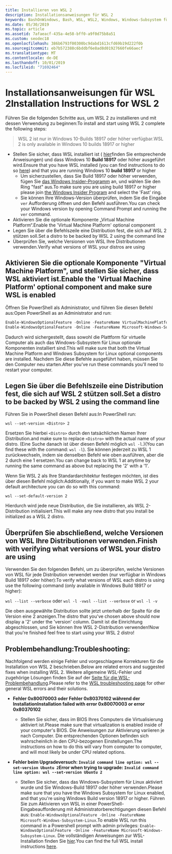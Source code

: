 ```yaml
---
title: Installieren von WSL 2
description: Installationsanweisungen für WSL 2
keywords: BashOnWindows, Bash, WSL, WSL2, Windows, Windows-Subsystem für Linux, Windows-Subsystem, Ubuntu, Debian, Suse, Windows 10, Installation, installieren
ms.date: 05/30/2019
ms.topic: article
ms.assetid: 7afaeacf-435a-4e58-bff0-a9f0d75b8a51
ms.custom: seodec18
ms.openlocfilehash: 386b6793f00300bc9dabd1613cfd69b19d222f0b
ms.sourcegitcommit: eb7b572388c6bddbf6e8ad8d01927660fe66aecf
ms.translationtype: MT
ms.contentlocale: de-DE
ms.lasthandoff: 10/01/2019
ms.locfileid: "71692464"
---
```

# <a name="installation-instructions-for-wsl-2"></a><span data-ttu-id="a5fa0-104">Installationsanweisungen für WSL 2</span><span class="sxs-lookup"><span data-stu-id="a5fa0-104">Installation Instructions for WSL 2</span></span>

<span data-ttu-id="a5fa0-105">Führen Sie die folgenden Schritte aus, um WSL 2 zu installieren und mit dessen Verwendung zu beginnen:</span><span class="sxs-lookup"><span data-stu-id="a5fa0-105">To install and start using WSL 2 complete the following steps:</span></span>

> <span data-ttu-id="a5fa0-106">WSL 2 ist nur in Windows 10-Builds 18917 oder höher verfügbar.</span><span class="sxs-lookup"><span data-stu-id="a5fa0-106">WSL 2 is only available in Windows 10 builds 18917 or higher</span></span>

- <span data-ttu-id="a5fa0-107">Stellen Sie sicher, dass WSL installiert ist ( [hier](./install-win10.md)finden Sie entsprechende Anweisungen) und dass Windows 10 **Build 18917** oder höher ausgeführt wird.</span><span class="sxs-lookup"><span data-stu-id="a5fa0-107">Ensure that you have WSL installed (you can find instructions to do so [here](./install-win10.md)) and that you are running Windows 10 **build 18917** or higher</span></span>
   - <span data-ttu-id="a5fa0-108">Um sicherzustellen, dass Sie Build 18917 oder höher verwenden, fügen Sie [das Windows Insider-Programm](https://insider.windows.com/en-us/) an, und wählen Sie den Ring "fast" aus.</span><span class="sxs-lookup"><span data-stu-id="a5fa0-108">To make sure you are using build 18917 or higher please join [the Windows Insider Program](https://insider.windows.com/en-us/) and select the 'Fast' ring.</span></span> 
   - <span data-ttu-id="a5fa0-109">Sie können Ihre Windows-Version überprüfen, indem Sie die Eingabe `ver` Aufforderung öffnen und den Befehl ausführen.</span><span class="sxs-lookup"><span data-stu-id="a5fa0-109">You can check your Windows version by opening Command Prompt and running the `ver` command.</span></span>
- <span data-ttu-id="a5fa0-110">Aktivieren Sie die optionale Komponente „Virtual Machine Platform“.</span><span class="sxs-lookup"><span data-stu-id="a5fa0-110">Enable the 'Virtual Machine Platform' optional component</span></span>
- <span data-ttu-id="a5fa0-111">Legen Sie über die Befehlszeile eine Distribution fest, die sich auf WSL 2 stützen soll.</span><span class="sxs-lookup"><span data-stu-id="a5fa0-111">Set a distro to be backed by WSL 2 using the command line</span></span>
- <span data-ttu-id="a5fa0-112">Überprüfen Sie, welche Versionen von WSL Ihre Distributionen verwenden.</span><span class="sxs-lookup"><span data-stu-id="a5fa0-112">Verify what versions of WSL your distros are using</span></span>

## <a name="enable-the-virtual-machine-platform-optional-component-and-make-sure-wsl-is-enabled"></a><span data-ttu-id="a5fa0-113">Aktivieren Sie die optionale Komponente "Virtual Machine Platform", und stellen Sie sicher, dass WSL aktiviert ist.</span><span class="sxs-lookup"><span data-stu-id="a5fa0-113">Enable the 'Virtual Machine Platform' optional component and make sure WSL is enabled</span></span>

<span data-ttu-id="a5fa0-114">Öffnen Sie PowerShell als Administrator, und führen Sie diesen Befehl aus:</span><span class="sxs-lookup"><span data-stu-id="a5fa0-114">Open PowerShell as an Administrator and run:</span></span>

```powershell
Enable-WindowsOptionalFeature -Online -FeatureName VirtualMachinePlatform
Enable-WindowsOptionalFeature -Online -FeatureName Microsoft-Windows-Subsystem-Linux
```

<span data-ttu-id="a5fa0-115">Dadurch wird sichergestellt, dass sowohl die Plattform für virtuelle Computer als auch das Windows-Subsystem für Linux optionale Komponenten installiert sind.</span><span class="sxs-lookup"><span data-stu-id="a5fa0-115">This will make sure that both the Virtual Machine Platform and Windows Subsystem for Linux optional components are installed.</span></span> <span data-ttu-id="a5fa0-116">Nachdem Sie diese Befehle ausgeführt haben, müssen Sie den Computer neu starten.</span><span class="sxs-lookup"><span data-stu-id="a5fa0-116">After you've run these commands you'll need to restart your computer.</span></span> 

## <a name="set-a-distro-to-be-backed-by-wsl-2-using-the-command-line"></a><span data-ttu-id="a5fa0-117">Legen Sie über die Befehlszeile eine Distribution fest, die sich auf WSL 2 stützen soll.</span><span class="sxs-lookup"><span data-stu-id="a5fa0-117">Set a distro to be backed by WSL 2 using the command line</span></span>

<span data-ttu-id="a5fa0-118">Führen Sie in PowerShell diesen Befehl aus:</span><span class="sxs-lookup"><span data-stu-id="a5fa0-118">In PowerShell run:</span></span>

`wsl --set-version <Distro> 2`

<span data-ttu-id="a5fa0-119">Ersetzen Sie hierbei `<Distro>` durch den tatsächlichen Namen Ihrer Distribution.</span><span class="sxs-lookup"><span data-stu-id="a5fa0-119">and make sure to replace `<Distro>` with the actual name of your distro.</span></span> <span data-ttu-id="a5fa0-120">(Eine Suche danach ist über diesen Befehl möglich `wsl -l`.)</span><span class="sxs-lookup"><span data-stu-id="a5fa0-120">(You can find these with the command: `wsl -l`).</span></span> <span data-ttu-id="a5fa0-121">Sie können jederzeit zu WSL 1 zurückwechseln, indem sie denselben Befehl wie oben ausführen, aber die 2 durch eine 1 ersetzen.</span><span class="sxs-lookup"><span data-stu-id="a5fa0-121">You can change back to WSL 1 at anytime by running the same command as above but replacing the '2' with a '1'.</span></span>

<span data-ttu-id="a5fa0-122">Wenn Sie WSL 2 als Ihre Standardarchitektur festlegen möchten, ist dies über diesen Befehl möglich:</span><span class="sxs-lookup"><span data-stu-id="a5fa0-122">Additionally, if you want to make WSL 2 your default architecture you can do so with this command:</span></span>

`wsl --set-default-version 2`

<span data-ttu-id="a5fa0-123">Hierdurch wird jede neue Distribution, die Sie installieren, als WSL 2-Distribution initialisiert.</span><span class="sxs-lookup"><span data-stu-id="a5fa0-123">This will make any new distro that you install be initialized as a WSL 2 distro.</span></span>

## <a name="finish-with-verifying-what-versions-of-wsl-your-distro-are-using"></a><span data-ttu-id="a5fa0-124">Überprüfen Sie abschließend, welche Versionen von WSL Ihre Distributionen verwenden.</span><span class="sxs-lookup"><span data-stu-id="a5fa0-124">Finish with verifying what versions of WSL your distro are using</span></span>

<span data-ttu-id="a5fa0-125">Verwenden Sie den folgenden Befehl, um zu überprüfen, welche Versionen von WSL für jede Distribution verwendet werden (nur verfügbar in Windows Build 18917 oder höher):</span><span class="sxs-lookup"><span data-stu-id="a5fa0-125">To verify what versions of WSL each distro is using use the following command (only available in Windows Build 18917 or higher):</span></span>

<span data-ttu-id="a5fa0-126">`wsl --list --verbose` oder `wsl -l -v`</span><span class="sxs-lookup"><span data-stu-id="a5fa0-126">`wsl --list --verbose` or `wsl -l -v`</span></span>

<span data-ttu-id="a5fa0-127">Die oben ausgewählte Distribution sollte jetzt unterhalb der Spalte für die Version eine 2 anzeigen.</span><span class="sxs-lookup"><span data-stu-id="a5fa0-127">The distro that you've chosen above should now display a '2' under the 'version' column.</span></span> <span data-ttu-id="a5fa0-128">Damit ist die Einrichtung abgeschlossen, und Sie können Ihre WSL 2-Distribution verwenden!</span><span class="sxs-lookup"><span data-stu-id="a5fa0-128">Now that you're finished feel free to start using your WSL 2 distro!</span></span> 

## <a name="troubleshooting"></a><span data-ttu-id="a5fa0-129">Problembehandlung:</span><span class="sxs-lookup"><span data-stu-id="a5fa0-129">Troubleshooting:</span></span> 

<span data-ttu-id="a5fa0-130">Nachfolgend werden einige Fehler und vorgeschlagene Korrekturen für die Installation von WSL 2 beschrieben.</span><span class="sxs-lookup"><span data-stu-id="a5fa0-130">Below are related errors and suggested fixes when installing WSL 2.</span></span> <span data-ttu-id="a5fa0-131">Weitere allgemeine WSL-Fehler und zugehörige Lösungen finden Sie auf der [Seite für die WSL-Problembehandlung](troubleshooting.md).</span><span class="sxs-lookup"><span data-stu-id="a5fa0-131">Please refer to the [WSL troubleshooting page](troubleshooting.md) for other general WSL errors and their solutions.</span></span>

* <span data-ttu-id="a5fa0-132">**Fehler 0x80070003 oder Fehler 0x80370102 während der Installation**</span><span class="sxs-lookup"><span data-stu-id="a5fa0-132">**Installation failed with error 0x80070003 or error 0x80370102**</span></span>
    * <span data-ttu-id="a5fa0-133">Stellen Sie sicher, dass im BIOS Ihres Computers die Virtualisierung aktiviert ist.</span><span class="sxs-lookup"><span data-stu-id="a5fa0-133">Please make sure that virtualization is enabled inside of your computer's BIOS.</span></span> <span data-ttu-id="a5fa0-134">Die Anweisungen zur Aktivierung variieren je nach Computer. Die entsprechenden Optionen befinden sich wahrscheinlich in den CPU-bezogenen Einstellungen.</span><span class="sxs-lookup"><span data-stu-id="a5fa0-134">The instructions on how to do this will vary from computer to computer, and will most likely be under CPU related options.</span></span>
   
* <span data-ttu-id="a5fa0-135">**Fehler beim Upgradeversuch: `Invalid command line option: wsl --set-version Ubuntu 2`**</span><span class="sxs-lookup"><span data-stu-id="a5fa0-135">**Error when trying to upgrade: `Invalid command line option: wsl --set-version Ubuntu 2`**</span></span>
    * <span data-ttu-id="a5fa0-136">Stellen Sie sicher, dass das Windows-Subsystem für Linux aktiviert wurde und Sie Windows-Build 18917 oder höher verwenden.</span><span class="sxs-lookup"><span data-stu-id="a5fa0-136">Please make sure that you have the Windows Subsystem for Linux enabled, and that you're using Windows Build version 18917 or higher.</span></span> <span data-ttu-id="a5fa0-137">Führen Sie zum Aktivieren von WSL in einer PowerShell-Eingabeaufforderung mit Administratorberechtigungen diesen Befehl aus: `Enable-WindowsOptionalFeature -Online -FeatureName Microsoft-Windows-Subsystem-Linux`.</span><span class="sxs-lookup"><span data-stu-id="a5fa0-137">To enable WSL run this command in a Powershell prompt with admin privileges: `Enable-WindowsOptionalFeature -Online -FeatureName Microsoft-Windows-Subsystem-Linux`.</span></span> <span data-ttu-id="a5fa0-138">Die vollständigen Anweisungen zur WSL-Installation finden Sie [hier](./install-win10.md).</span><span class="sxs-lookup"><span data-stu-id="a5fa0-138">You can find the full WSL install instructions [here](./install-win10.md).</span></span>